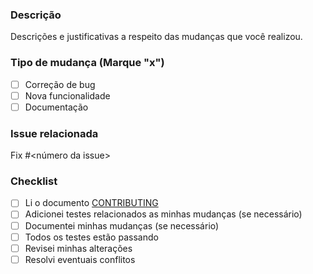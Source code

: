 <!--Antes de enviar este PR certifique-se de ter lido o documento CONTRIBUTING(CONTRIBUTING.md). Preencha o que é pedido a seguir e exclua ou acrescente trechos conforme necessário.)-->

### Descrição

Descrições e justificativas a respeito das mudanças que você realizou.

### Tipo de mudança (Marque "x")

- [ ] Correção de bug
- [ ] Nova funcionalidade
- [ ] Documentação

### Issue relacionada

Fix #<número da issue>

### Checklist

- [ ] Li o documento [CONTRIBUTING](https://fga-eps-mds.github.io/2022-1-Visualeasy-Doc/politicas/Contributor%27s_Guide/)
- [ ] Adicionei testes relacionados as minhas mudanças (se necessário)
- [ ] Documentei minhas mudanças (se necessário)
- [ ] Todos os testes estão passando
- [ ] Revisei minhas alterações
- [ ] Resolvi eventuais conflitos
